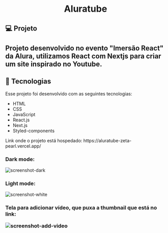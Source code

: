 <h1 align="center">Aluratube</h1>

<h2>💻 Projeto</h2>
<h2>Projeto desenvolvido no evento "Imersão React" da Alura, utilizamos React com Nextjs para criar um site inspirado no Youtube.</h2>

<h2>🚀 Tecnologias</h2>
<p>Esse projeto foi desenvolvido com as seguintes tecnologias:</p>

<ul>
  <li>HTML</li>
  <li>CSS</li>
  <li>JavaScript</li>
  <li>React.js</li>
  <li>Next.js</li>
  <li>Styled-components</li>
</ul>

<p>Link onde o projeto está hospedado: https://aluratube-zeta-pearl.vercel.app/</p>


<h3>Dark mode:</h3>


![screenshot-dark](https://user-images.githubusercontent.com/97999133/204936899-451f85b3-d04f-411b-a502-f65aeacdef39.png)

<h3>Light mode:</h3>

![screenshot-white](https://user-images.githubusercontent.com/97999133/204936903-d821b472-112b-4320-903e-74faf6e77b49.png)

<h3> Tela para adicionar vídeo, que puxa a thumbnail que está no link:

![screenshot-add-video](https://user-images.githubusercontent.com/97999133/204937231-eb209390-b9d5-44e2-8de1-65df33298e15.png)
